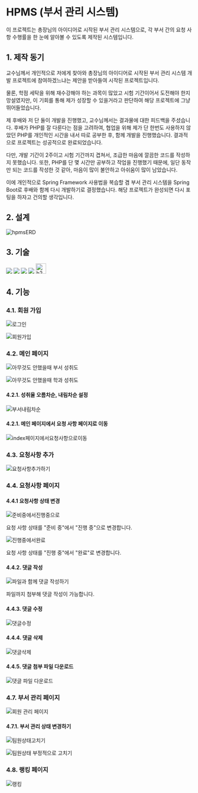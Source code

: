 # HPMS (부서 관리 시스템)
이 프로젝트는 총장님의 아이디어로 시작된 부서 관리 시스템으로, 각 부서 간의 요청 사항 수행률을 한 눈에 알아볼 수 있도록 제작된 시스템입니다.

## 1. 제작 동기
교수님께서 개인적으로 저에게 찾아와 총장님의 아이디어로 시작된 부서 관리 시스템 개발 프로젝트에 참여하겠느냐는 제안을 받아들여 시작된 프로젝트입니다.

물론, 학점 세탁을 위해 재수강해야 하는 과목이 많았고 시험 기간이어서 도전해야 한지 망설였지만, 이 기회를 통해 제가 성장할 수 있을거라고 판단하여 해당 프로젝트에 그냥 뛰어들었습니다.

제 후배와 저 단 둘이 개발을 진행했고, 교수님께서는 결과물에 대한 피드백을 주셨습니다. 후배가 PHP를 잘 다룬다는 점을 고려하여, 협업을 위해 제가 단 한번도 사용하지 않았던 PHP를 개인적인 시간을 내서 따로 공부한 후, 함께 개발을 진행했습니다. 결과적으로 프로젝트는 성공적으로 완료되었습니다.

다만, 개발 기간이 2주이고 시험 기간까지 겹쳐서, 조급한 마음에 깔끔한 코드를 작성하지 못했습니다. 또한, PHP를 단 몇 시간만 공부하고 작업을 진행했기 때문에, 일단 동작만 되는 코드를 작성한 것 같아, 마음이 많이 불안하고 아쉬움이 많이 남았습니다.

이에 개인적으로 Spring Framework 사용법을 복습할 겸 부서 관리 시스템을 Spring Boot로 후배와 함께 다시 개발하기로 결정했습니다. 해당 프로젝트가 완성되면 다시 포팅을 하자고 건의할 생각입니다.

## 2. 설계
![hpmsERD](https://github.com/coldsteelpope/hpms/assets/128117575/a44ff3cc-0a52-4d50-a9d7-3f812caeb6e0)

## 3. 기술
<img src="https://img.shields.io/badge/java-007396?style=for-the-badge&logo=java&logoColor=white"> <img src="https://img.shields.io/badge/springboot-6DB33F?style=for-the-badge&logo=spring&logoColor=white"> <img src="https://img.shields.io/badge/bootstrap-7952B3?style=for-the-badge&logo=bootstrap&logoColor=white"> <img src="https://img.shields.io/badge/thymeleaf-005F0F?style=for-the-badge&logo=thymeleaf&logoColor=white"> <img src="https://github.com/coldsteelpope/minitube/assets/128117575/67c28619-635c-42a4-a39a-a48dec9b1201" alt="h2database" height="27.99">

## 4. 기능

### 4.1. 회원 가입
![로그인](https://github.com/coldsteelpope/hpms/assets/128117575/a2e8f618-62a9-4be0-92d6-5e14087eaf07)

![회원가입](https://github.com/coldsteelpope/hpms/assets/128117575/7da47a05-6210-4372-bd28-1ade213d7724)

### 4.2. 메인 페이지
![아무것도 안했을때 부서 성취도](https://github.com/coldsteelpope/hpms/assets/128117575/134bc652-9435-4b44-85af-1570258b5789)

![아무것도 안했을때 학과 성취도](https://github.com/coldsteelpope/hpms/assets/128117575/a3f1c88d-39e8-40d9-a4fd-2836d138e467)

#### 4.2.1. 성취율 오름차순, 내림차순 설정
![부서내림차순](https://github.com/coldsteelpope/hpms/assets/128117575/92745e2f-4a31-4125-ada3-d2c9d8c676ba)

#### 4.2.1. 메인 페이지에서 요청 사항 페이지로 이동
![index페이지에서요청사항으로이동](https://github.com/coldsteelpope/hpms/assets/128117575/06c4e31c-2911-4d38-9abb-18a719574185)

### 4.3. 요청사항 추가
![요청사항추가하기](https://github.com/coldsteelpope/hpms/assets/128117575/cbfaf1d9-79e6-4c0e-9b26-9b3916a6a678)

### 4.4. 요청사항 페이지
#### 4.4.1 요청사항 상태 변경
![준비중에서진행중으로](https://github.com/coldsteelpope/hpms/assets/128117575/4e5449b2-4970-4e1e-877c-9bf5f2aa556d)

요청 사항 상태를 "준비 중"에서 "진행 중"으로 변경합니다.

![진행중에서완료](https://github.com/coldsteelpope/hpms/assets/128117575/0c9f0fad-aff6-4db2-87bc-441eb819d235)

요청 사항 상태를 "진행 중"에서 "완료"로 변경합니다.

#### 4.4.2. 댓글 작성
![파일과 함께 댓글 작성하기](https://github.com/coldsteelpope/hpms/assets/128117575/3c70af8d-16c4-48be-83ca-dbc1f8c7f724)

파일까지 첨부해 댓글 작성이 가능합니다.

#### 4.4.3. 댓글 수정
![댓글수정](https://github.com/coldsteelpope/hpms/assets/128117575/0ba6940f-8a68-4224-8cbc-ec6126f276b0)

#### 4.4.4. 댓글 삭제
![댓글삭제](https://github.com/coldsteelpope/hpms/assets/128117575/8b8ce378-5723-4073-b6a8-35a0465f07bf)

#### 4.4.5. 댓글 첨부 파일 다운로드
![댓글 파일 다운로드](https://github.com/coldsteelpope/hpms/assets/128117575/30bf48be-6390-4195-8214-226f7d2ba77d)

### 4.7. 부서 관리 페이지
![회원 관리 페이지](https://github.com/coldsteelpope/hpms/assets/128117575/7a701bfc-9a9c-47b0-b20e-5c18d02abb6f)

#### 4.7.1. 부서 관리 상태 변경하기
![팀원상태고치기](https://github.com/coldsteelpope/hpms/assets/128117575/2057e1a6-d93a-4ad1-b710-139645e8dc67)

![팀원상태 부정적으로 고치기](https://github.com/coldsteelpope/hpms/assets/128117575/5b16fd0d-084b-4191-b6eb-e422a4aac50c)

### 4.8. 랭킹 페이지
![랭킹](https://github.com/coldsteelpope/hpms/assets/128117575/898a827a-ed26-424b-a786-18aee3fa7815)
